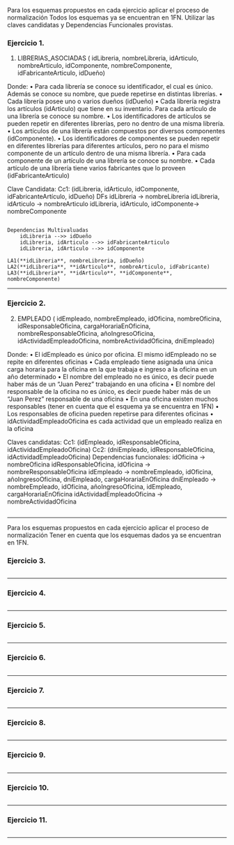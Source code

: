 Para los esquemas propuestos en cada ejercicio aplicar el proceso de normalización
Todos los esquemas ya se encuentran en 1FN. Utilizar las claves candidatas y Dependencias Funcionales provistas. 

### Ejercicio 1.
1) LIBRERIAS_ASOCIADAS ( idLibreria, nombreLibreria, idArticulo, nombreArticulo, idComponente, nombreComponente, idFabricanteArticulo, idDueño)

Donde:
• Para cada librería se conoce su identificador, el cual es único. Además se conoce su nombre, que puede repetirse en distintas librerías.
• Cada librería posee uno o varios dueños (idDueño)
• Cada librería registra los artículos (idArticulo) que tiene en su inventario. Para cada artículo de una librería se conoce su nombre.
• Los identificadores de artículos se pueden repetir en diferentes librerías, pero no dentro de una misma librería.
• Los artículos de una librería están compuestos por diversos componentes (idComponente).
• Los identificadores de componentes se pueden repetir en diferentes librerías para diferentes artículos, pero no para el mismo componente de un artículo dentro de una misma librería.
• Para cada componente de un artículo de una librería se conoce su nombre.
• Cada artículo de una librería tiene varios fabricantes que lo proveen (idFabricanteArticulo)

Clave Candidata:
Cc1: (idLibreria, idArticulo, idComponente, idFabricanteArtículo, idDueño)
DFs
idLibreria -> nombreLibreria
idLibreria, idArticulo -> nombreArticulo
idLibreria, idArticulo, idComponente-> nombreComponente

```

Dependencias Multivaluadas
    idLibreria -->> idDueño
    idLibreria, idArticulo -->> idFabricanteArticulo
    idLibreria, idArticulo -->> idComponente

LA1(**idLibreria**, nombreLibreria, idDueño)
LA2(**idLibreria**, **idArticulo**, nombreArticulo, idFabricante)
LA3(**idLibreria**, **idArticulo**, **idComponente**, nombreComponente)

```

---

### Ejercicio 2.
2) EMPLEADO ( idEmpleado, nombreEmpleado, idOficina, nombreOficina, idResponsableOficina, cargaHorariaEnOficina, nombreResponsableOficina, añoIngresoOficina, idActividadEmpleadoOficina, nombreActividadOficina, dniEmpleado)

Donde:
• El idEmpleado es único por oficina. El mismo idEmpleado no se repite en diferentes oficinas
• Cada empleado tiene asignada una única carga horaria para la oficina en la que trabaja e ingreso a la oficina en
un año determinado
• El nombre del empleado no es único, es decir puede haber más de un “Juan Perez” trabajando en una oficina
• El nombre del responsable de la oficina no es único, es decir puede haber más de un “Juan Perez” responsable
de una oficina
• En una oficina existen muchos responsables (tener en cuenta que el esquema ya se encuentra en 1FN)
• Los responsables de oficina pueden repetirse para diferentes oficinas
• idActividadEmpleadoOficina es cada actividad que un empleado realiza en la oficina

Claves candidatas:
Cc1: (idEmpleado, idResponsableOficina, idActividadEmpleadoOficina)
Cc2: (dniEmpleado, idResponsableOficina, idActividadEmpleadoOficina)
Dependencias funcionales:
idOficina -> nombreOficina
idResponsableOficina, idOficina -> nombreResponsableOficina
idEmpleado -> nombreEmpleado, idOficina, añoIngresoOficina, dniEmpleado, cargaHorariaEnOficina
dniEmpleado -> nombreEmpleado, idOficina, añoIngresoOficina, idEmpleado, cargaHorariaEnOficina
idActividadEmpleadoOficina -> nombreActividadOficina

```
```

---

Para los esquemas propuestos en cada ejercicio aplicar el proceso de normalización
Tener en cuenta que los esquemas dados ya se encuentran en 1FN.

### Ejercicio 3.

```
```

---

### Ejercicio 4.

```
```

---

### Ejercicio 5.

```
```

---

### Ejercicio 6.

```
```

---

### Ejercicio 7.

```
```

---

### Ejercicio 8.

```
```

---

### Ejercicio 9.

```
```

---

### Ejercicio 10.

```
```

---

### Ejercicio 11.

```
```

---
